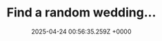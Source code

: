 ---
title: "Find a random wedding..."
link: "https://randomweddingfinder.com/"
date: "2025-04-24 00:56:35.259Z +0000"
description: 
category: "General"
---